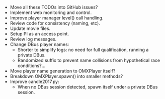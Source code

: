 * Move all these TODOs into GitHub issues?
* Implement web monitoring and control.
* Improve player manager level() call handling.
* Review code for consistency (naming, etc).
* Update movie files.
* Setup PI as an access point.
* Review log messages.
* Change DBus player names:
  * Shorter to simplify logs: no need for full qualification, running a private DBus.
  * Randomized suffix to prevent name collisions from hypothetical race conditions?...
* Move player name generation to OMXPlayer itself?
* Breakdown OMXPlayer.spawn() into smaller methods?
* Improve candle2017.py:
  * When no DBus session detected, spawn itself under a private DBus session.
